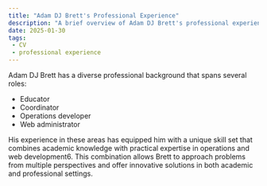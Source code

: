 ```yaml
---
title: "Adam DJ Brett's Professional Experience"
description: "A brief overview of Adam DJ Brett's professional experience as an educator, coordinator, and web administrator."
date: 2025-01-30
tags:
 - CV
 - professional experience
---
```

Adam DJ Brett has a diverse professional background that spans several roles:

+ Educator
+ Coordinator
+ Operations developer
+ Web administrator

His experience in these areas has equipped him with a unique skill set that combines academic knowledge with practical expertise in operations and web development6. This combination allows Brett to approach problems from multiple perspectives and offer innovative solutions in both academic and professional settings.


